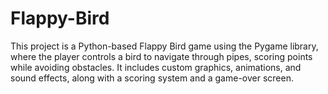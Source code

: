 # Flappy-Bird
This project is a Python-based Flappy Bird game using the Pygame library, where the player controls a bird to navigate through pipes, scoring points while avoiding obstacles. It includes custom graphics, animations, and sound effects, along with a scoring system and a game-over screen.

